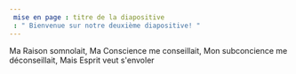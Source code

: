 ```yaml
---
 mise en page : titre de la diapositive
 : " Bienvenue sur notre deuxième diapositive! "
---
```

Ma Raison somnolait, Ma Conscience me conseillait, Mon subconcience me déconseillait, Mais  Esprit veut s'envoler
